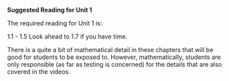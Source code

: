 **Suggested Reading for Unit 1**  

The required reading for Unit 1 is: 

1.1 - 1.5
Look ahead to 1.7 if you have time.     

There is a quite a bit of mathematical detail in these chapters that will be good for students to be exposed to.  However, mathematically, students are only responsible (as far as testing is concerned) for the details that are also covered in the videos.



